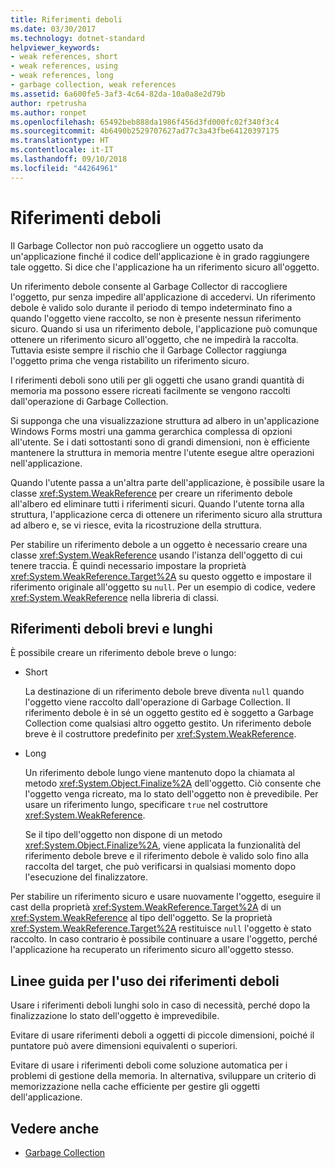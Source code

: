 ```yaml
---
title: Riferimenti deboli
ms.date: 03/30/2017
ms.technology: dotnet-standard
helpviewer_keywords:
- weak references, short
- weak references, using
- weak references, long
- garbage collection, weak references
ms.assetid: 6a600fe5-3af3-4c64-82da-10a0a8e2d79b
author: rpetrusha
ms.author: ronpet
ms.openlocfilehash: 65492beb888da1986f456d3fd000fc02f340f3c4
ms.sourcegitcommit: 4b6490b2529707627ad77c3a43fbe64120397175
ms.translationtype: HT
ms.contentlocale: it-IT
ms.lasthandoff: 09/10/2018
ms.locfileid: "44264961"
---
```

# <a name="weak-references"></a>Riferimenti deboli
Il Garbage Collector non può raccogliere un oggetto usato da un'applicazione finché il codice dell'applicazione è in grado raggiungere tale oggetto. Si dice che l'applicazione ha un riferimento sicuro all'oggetto.  
  
 Un riferimento debole consente al Garbage Collector di raccogliere l'oggetto, pur senza impedire all'applicazione di accedervi. Un riferimento debole è valido solo durante il periodo di tempo indeterminato fino a quando l'oggetto viene raccolto, se non è presente nessun riferimento sicuro. Quando si usa un riferimento debole, l'applicazione può comunque ottenere un riferimento sicuro all'oggetto, che ne impedirà la raccolta. Tuttavia esiste sempre il rischio che il Garbage Collector raggiunga l'oggetto prima che venga ristabilito un riferimento sicuro.  
  
 I riferimenti deboli sono utili per gli oggetti che usano grandi quantità di memoria ma possono essere ricreati facilmente se vengono raccolti dall'operazione di Garbage Collection.  
  
 Si supponga che una visualizzazione struttura ad albero in un'applicazione Windows Forms mostri una gamma gerarchica complessa di opzioni all'utente. Se i dati sottostanti sono di grandi dimensioni, non è efficiente mantenere la struttura in memoria mentre l'utente esegue altre operazioni nell'applicazione.  
  
 Quando l'utente passa a un'altra parte dell'applicazione, è possibile usare la classe <xref:System.WeakReference> per creare un riferimento debole all'albero ed eliminare tutti i riferimenti sicuri. Quando l'utente torna alla struttura, l'applicazione cerca di ottenere un riferimento sicuro alla struttura ad albero e, se vi riesce, evita la ricostruzione della struttura.  
  
 Per stabilire un riferimento debole a un oggetto è necessario creare una classe <xref:System.WeakReference> usando l'istanza dell'oggetto di cui tenere traccia. È quindi necessario impostare la proprietà <xref:System.WeakReference.Target%2A> su questo oggetto e impostare il riferimento originale all'oggetto su `null`. Per un esempio di codice, vedere <xref:System.WeakReference> nella libreria di classi.  
  
## <a name="short-and-long-weak-references"></a>Riferimenti deboli brevi e lunghi  
 È possibile creare un riferimento debole breve o lungo:  
  
-   Short  
  
     La destinazione di un riferimento debole breve diventa `null` quando l'oggetto viene raccolto dall'operazione di Garbage Collection. Il riferimento debole è in sé un oggetto gestito ed è soggetto a Garbage Collection come qualsiasi altro oggetto gestito.  Un riferimento debole breve è il costruttore predefinito per <xref:System.WeakReference>.  
  
-   Long  
  
     Un riferimento debole lungo viene mantenuto dopo la chiamata al metodo <xref:System.Object.Finalize%2A> dell'oggetto. Ciò consente che l'oggetto venga ricreato, ma lo stato dell'oggetto non è prevedibile. Per usare un riferimento lungo, specificare `true` nel costruttore <xref:System.WeakReference>.  
  
     Se il tipo dell'oggetto non dispone di un metodo <xref:System.Object.Finalize%2A>, viene applicata la funzionalità del riferimento debole breve e il riferimento debole è valido solo fino alla raccolta del target, che può verificarsi in qualsiasi momento dopo l'esecuzione del finalizzatore.  
  
 Per stabilire un riferimento sicuro e usare nuovamente l'oggetto, eseguire il cast della proprietà <xref:System.WeakReference.Target%2A> di un <xref:System.WeakReference> al tipo dell'oggetto. Se la proprietà <xref:System.WeakReference.Target%2A> restituisce `null` l'oggetto è stato raccolto. In caso contrario è possibile continuare a usare l'oggetto, perché l'applicazione ha recuperato un riferimento sicuro all'oggetto stesso.  
  
## <a name="guidelines-for-using-weak-references"></a>Linee guida per l'uso dei riferimenti deboli  
 Usare i riferimenti deboli lunghi solo in caso di necessità, perché dopo la finalizzazione lo stato dell'oggetto è imprevedibile.  
  
 Evitare di usare riferimenti deboli a oggetti di piccole dimensioni, poiché il puntatore può avere dimensioni equivalenti o superiori.  
  
 Evitare di usare i riferimenti deboli come soluzione automatica per i problemi di gestione della memoria. In alternativa, sviluppare un criterio di memorizzazione nella cache efficiente per gestire gli oggetti dell'applicazione.  
  
## <a name="see-also"></a>Vedere anche

- [Garbage Collection](../../../docs/standard/garbage-collection/index.md)
